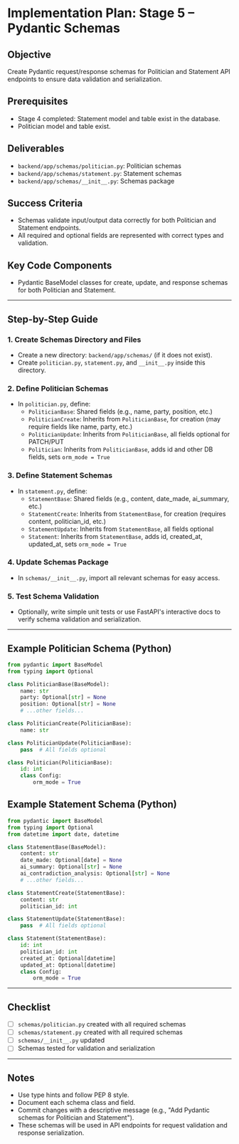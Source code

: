 # Implementation Plan: Stage 5 – Pydantic Schemas

## Objective
Create Pydantic request/response schemas for Politician and Statement API endpoints to ensure data validation and serialization.

## Prerequisites
- Stage 4 completed: Statement model and table exist in the database.
- Politician model and table exist.

## Deliverables
- `backend/app/schemas/politician.py`: Politician schemas
- `backend/app/schemas/statement.py`: Statement schemas
- `backend/app/schemas/__init__.py`: Schemas package

## Success Criteria
- Schemas validate input/output data correctly for both Politician and Statement endpoints.
- All required and optional fields are represented with correct types and validation.

## Key Code Components
- Pydantic BaseModel classes for create, update, and response schemas for both Politician and Statement.

---

## Step-by-Step Guide

### 1. Create Schemas Directory and Files
- Create a new directory: `backend/app/schemas/` (if it does not exist).
- Create `politician.py`, `statement.py`, and `__init__.py` inside this directory.

### 2. Define Politician Schemas
- In `politician.py`, define:
  - `PoliticianBase`: Shared fields (e.g., name, party, position, etc.)
  - `PoliticianCreate`: Inherits from `PoliticianBase`, for creation (may require fields like name, party, etc.)
  - `PoliticianUpdate`: Inherits from `PoliticianBase`, all fields optional for PATCH/PUT
  - `Politician`: Inherits from `PoliticianBase`, adds id and other DB fields, sets `orm_mode = True`

### 3. Define Statement Schemas
- In `statement.py`, define:
  - `StatementBase`: Shared fields (e.g., content, date_made, ai_summary, etc.)
  - `StatementCreate`: Inherits from `StatementBase`, for creation (requires content, politician_id, etc.)
  - `StatementUpdate`: Inherits from `StatementBase`, all fields optional
  - `Statement`: Inherits from `StatementBase`, adds id, created_at, updated_at, sets `orm_mode = True`

### 4. Update Schemas Package
- In `schemas/__init__.py`, import all relevant schemas for easy access.

### 5. Test Schema Validation
- Optionally, write simple unit tests or use FastAPI's interactive docs to verify schema validation and serialization.

---

## Example Politician Schema (Python)
```python
from pydantic import BaseModel
from typing import Optional

class PoliticianBase(BaseModel):
    name: str
    party: Optional[str] = None
    position: Optional[str] = None
    # ...other fields...

class PoliticianCreate(PoliticianBase):
    name: str

class PoliticianUpdate(PoliticianBase):
    pass  # All fields optional

class Politician(PoliticianBase):
    id: int
    class Config:
        orm_mode = True
```

## Example Statement Schema (Python)
```python
from pydantic import BaseModel
from typing import Optional
from datetime import date, datetime

class StatementBase(BaseModel):
    content: str
    date_made: Optional[date] = None
    ai_summary: Optional[str] = None
    ai_contradiction_analysis: Optional[str] = None
    # ...other fields...

class StatementCreate(StatementBase):
    content: str
    politician_id: int

class StatementUpdate(StatementBase):
    pass  # All fields optional

class Statement(StatementBase):
    id: int
    politician_id: int
    created_at: Optional[datetime]
    updated_at: Optional[datetime]
    class Config:
        orm_mode = True
```

---

## Checklist
- [ ] `schemas/politician.py` created with all required schemas
- [ ] `schemas/statement.py` created with all required schemas
- [ ] `schemas/__init__.py` updated
- [ ] Schemas tested for validation and serialization

---

## Notes
- Use type hints and follow PEP 8 style.
- Document each schema class and field.
- Commit changes with a descriptive message (e.g., "Add Pydantic schemas for Politician and Statement").
- These schemas will be used in API endpoints for request validation and response serialization.

